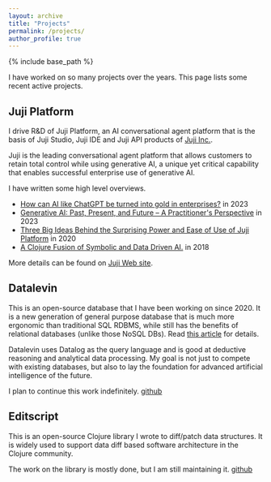 ```yaml
---
layout: archive
title: "Projects"
permalink: /projects/
author_profile: true
---
```


{% include base_path %}

I have worked on so many projects over the years. This page lists some recent active
projects.

Juji Platform
---

I drive R&D of Juji Platform, an AI conversational agent platform that is the
basis of Juji Studio, Juji IDE and Juji API products of [Juji
Inc.](https://juji.io).

Juji is the leading conversational agent platform that allows customers to
retain total control while using generative AI, a unique yet critical capability
that enables successful enterprise use of generative AI.

I have written some high level overviews.

* [How can AI like ChatGPT be turned into gold in
  enterprises?](https://juji.io/blog/how-can-you-turn-ai-like-chatgt-into-gold-in-enterprise/)
  in 2023
* [Generative AI: Past, Present, and Future – A Practitioner's Perspective](https://www.slideshare.net/slideshow/genaipdf/260536464) in 2023
* [Three Big Ideas Behind the Surprising Power and Ease of Use of Juji Platform](https://juji.io/blog/three-big-ideas-behind-the-surprising-power-and-ease-of-use-of-juji-platform/)
  in 2020
* [A Clojure Fusion of Symbolic and Data Driven
  AI.](https://www.youtube.com/watch?v=phA4bMjKvCY&t=5s) in 2018

More details can be found on [Juji Web site](https://juji.io).

Datalevin
---

This is an open-source database that I have been working on since 2020. It is a
new generation of general purpose database that is much more ergonomic than
traditional SQL RDBMS, while still has the benefits of relational databases
(unlike those NoSQL DBs). Read [this
article](https://yyhh.org/blog/2024/09/competing-for-the-job-with-a-triplestore/)
for details.

Datalevin uses Datalog as the query language and is good at deductive reasoning
and analytical data processing. My goal is not just to compete with existing
databases, but also to lay the foundation for advanced artificial intelligence
of the future.

I plan to continue this work indefinitely. [github](https://github.com/juji-io/datalevin)

Editscript
---

This is an open-source Clojure library I wrote to diff/patch data structures. It
is widely used to support data diff based software architecture in the Clojure
community.

The work on the library is mostly done, but I am still maintaining it.
[github](https://github.com/juji-io/editscript)
